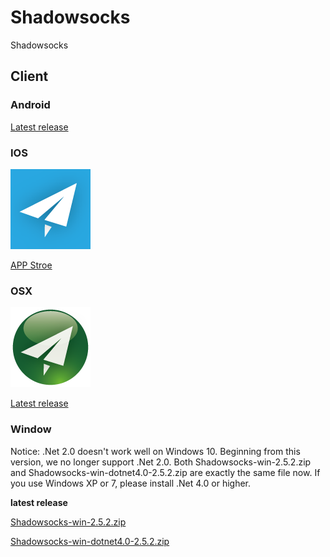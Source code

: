 # Shadowsocks
Shadowsocks


## Client

### Android

[Latest release](https://github.com/tovi9/Shadowsocks/blob/master/Client/Android/shadowsocks-nightly-2.7.7.apk)


### IOS

![OSX](https://github.com/tovi9/Shadowsocks/blob/master/Resources/img/ios_shadowsocks.png)

[APP Stroe](https://itunes.apple.com/us/app/shadowsocks/id665729974?ls=1&mt=8)


### OSX

![OSX](https://github.com/tovi9/Shadowsocks/blob/master/Resources/img/osx_shadowsocks.png)

[Latest release](https://github.com/tovi9/Shadowsocks/blob/master/Client/OSX/ShadowsocksX-2.6.3.dmg)


### Window

Notice: .Net 2.0 doesn't work well on Windows 10. Beginning from this version, we no longer support .Net 2.0. Both Shadowsocks-win-2.5.2.zip and Shadowsocks-win-dotnet4.0-2.5.2.zip are exactly the same file now. If you use Windows XP or 7, please install .Net 4.0 or higher.

**latest release**

[Shadowsocks-win-2.5.2.zip](https://github.com/tovi9/Shadowsocks/blob/master/Client/Windows/2.5.2/Shadowsocks-win-2.5.2.zip)

[Shadowsocks-win-dotnet4.0-2.5.2.zip](https://github.com/tovi9/Shadowsocks/blob/master/Client/Windows/2.5.2/Shadowsocks-win-dotnet4.0-2.5.2.zip)


